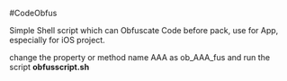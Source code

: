 #CodeObfus

Simple Shell script which can Obfuscate Code before pack, use for App, especially for iOS project. 

change the property or method name AAA as ob_AAA_fus and run the script <b>obfusscript.sh</b>
